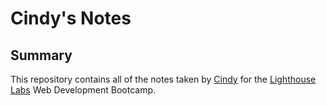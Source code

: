# Cindy's Notes
## Summary
This repository contains all of the notes taken by [Cindy](https://github.com/cindyc0106) for the [Lighthouse Labs](https://www.lighthouselabs.ca/) Web Development Bootcamp.
